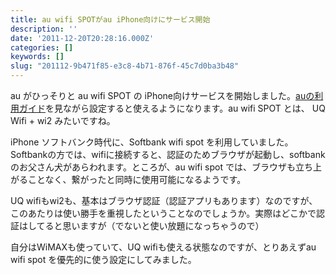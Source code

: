 ```yaml
---
title: au wifi SPOTがau iPhone向けにサービス開始
description: ''
date: '2011-12-20T20:28:16.000Z'
categories: []
keywords: []
slug: "201112-9b471f85-e3c8-4b71-876f-45c7d0ba3b48"
---
```

au がひっそりと au wifi SPOT の iPhone向けサービスを開始しました。[auの利用ガイド](http://www.au.kddi.com/iphone/support/guide/auwifispot.html)を見ながら設定すると使えるようになります。au wifi SPOT とは、 UQ Wifi + wi2 みたいですね。

iPhone ソフトバンク時代に、Softbank wifi spot を利用していました。Softbankの方では、wifiに接続すると、認証のためブラウザが起動し、softbankのお父さん犬があらわれます。ところが、au wifi spot では、ブラウザも立ち上がることなく、繋がったと同時に使用可能になるようです。

UQ wifiもwi2も、基本はブラウザ認証（認証アプリもあります）なのですが、このあたりは使い勝手を重視したということなのでしょうか。実際はどこかで認証はしてると思いますが（でないと使い放題になっちゃうので）

自分はWiMAXも使っていて、UQ wifiも使える状態なのですが、とりあえずau wifi spot を優先的に使う設定にしてみました。